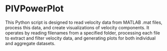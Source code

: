# PIVPowerPlot

This Python script is designed to read velocity data from MATLAB .mat files, process this data, and create visualizations of velocity components. It operates by reading filenames from a specified folder, processing each file to extract and filter velocity data, and generating plots for both individual and aggregate datasets.